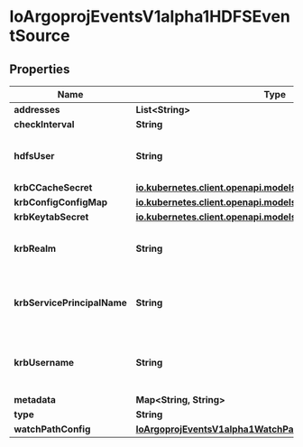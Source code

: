 

# IoArgoprojEventsV1alpha1HDFSEventSource

## Properties

Name | Type | Description | Notes
------------ | ------------- | ------------- | -------------
**addresses** | **List&lt;String&gt;** |  |  [optional]
**checkInterval** | **String** |  |  [optional]
**hdfsUser** | **String** | HDFSUser is the user to access HDFS file system. It is ignored if either ccache or keytab is used. |  [optional]
**krbCCacheSecret** | [**io.kubernetes.client.openapi.models.V1SecretKeySelector**](io.kubernetes.client.openapi.models.V1SecretKeySelector.md) |  |  [optional]
**krbConfigConfigMap** | [**io.kubernetes.client.openapi.models.V1ConfigMapKeySelector**](io.kubernetes.client.openapi.models.V1ConfigMapKeySelector.md) |  |  [optional]
**krbKeytabSecret** | [**io.kubernetes.client.openapi.models.V1SecretKeySelector**](io.kubernetes.client.openapi.models.V1SecretKeySelector.md) |  |  [optional]
**krbRealm** | **String** | KrbRealm is the Kerberos realm used with Kerberos keytab It must be set if keytab is used. |  [optional]
**krbServicePrincipalName** | **String** | KrbServicePrincipalName is the principal name of Kerberos service It must be set if either ccache or keytab is used. |  [optional]
**krbUsername** | **String** | KrbUsername is the Kerberos username used with Kerberos keytab It must be set if keytab is used. |  [optional]
**metadata** | **Map&lt;String, String&gt;** |  |  [optional]
**type** | **String** |  |  [optional]
**watchPathConfig** | [**IoArgoprojEventsV1alpha1WatchPathConfig**](IoArgoprojEventsV1alpha1WatchPathConfig.md) |  |  [optional]



